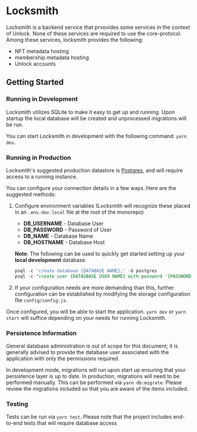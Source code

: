 # Locksmith

Locksmith is a backend service that prvovides some services in the context of Unlock.
None of these services are required to use the core-protocol.
Among these services, locksmith provides the following:
* NFT metadata hosting
* membership metadata hosting
* Unlock accounts
## Getting Started

### Running in Development

Locksmith utilizes SQLite to make it easy to get up and running. Upon startup
the local database will be created and unprocessed migrations will be run.

You can start Locksmith in development with the following command: `yarn dev`.

### Running in Production

Locksmith's suggested production datastore is [Postgres](https://www.postgresql.org/),
and will require access to a running instance.

You can configure your connection details in a few ways. Here are the suggested methods:

1. Configure environment variables (Locksmith will recognize these placed in
   an `.env.dev.local` file at the root of the monorepo)

   - **DB_USERNAME** - Database User
   - **DB_PASSWORD** - Password of User
   - **DB_NAME** - Database Name
   - **DB_HOSTNAME** - Database Host

   **Note**: The following can be used to quickly get started setting up your **local development** database.

   ```sql
   psql -c 'create database {DATABASE NAME};' -U postgres
   psql -c "create user {DATASBASE USER NAME} with password '{PASSWORD}';" -U postgres
   ```

2. If your configuration needs are more demanding than this, further configuration
   can be established by modifying the storage configuration file `config/config.js`.

Once configured, you will be able to start the application. `yarn dev` or `yarn start`
will suffice depending on your needs for running Locksmith.

### Persistence Information

General database administration is out of scope for this document; it is generally
advised to provide the database user associated with the application with only the
permissions required.

In development mode, migrations will run upon start up ensuring that your persistence
layer is up to date. In production, migrations will need to be performed manually. This
can be performed via `yarn db:migrate`. Please review the migrations included so that you
are aware of the items included.

### Testing

Tests can be run via `yarn test`. Please note that the project includes end-to-end tests that
will require database access
